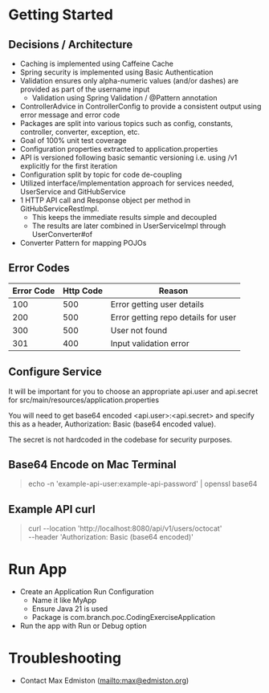 # Getting Started

## Decisions / Architecture

* Caching is implemented using Caffeine Cache
* Spring security is implemented using Basic Authentication
* Validation ensures only alpha-numeric values (and/or dashes) are provided as part of the username input
  * Validation using Spring Validation / @Pattern annotation
* ControllerAdvice in ControllerConfig to provide a consistent output using error message and error code
* Packages are split into various topics such as config, constants, controller, converter, exception, etc.
* Goal of 100% unit test coverage
* Configuration properties extracted to application.properties
* API is versioned following basic semantic versioning i.e. using /v1 explicitly for the first iteration
* Configuration split by topic for code de-coupling
* Utilized interface/implementation approach for services needed, UserService and GitHubService
* 1 HTTP API call and Response object per method in GitHubServiceRestImpl. 
  * This keeps the immediate results simple and decoupled
  * The results are later combined in UserServiceImpl through UserConverter#of
* Converter Pattern for mapping POJOs

## Error Codes
| Error Code | Http Code | Reason                              |
|------------|-----------|-------------------------------------|
| 100        | 500       | Error getting user details          |
| 200        | 500       | Error getting repo details for user |
| 300        | 500       | User not found                      |
| 301        | 400       | Input validation error              |

## Configure Service

It will be important for you to choose an appropriate api.user and api.secret for src/main/resources/application.properties

You will need to get base64 encoded <api.user>:<api.secret> and specify this as a header, 
Authorization: Basic (base64 encoded value).

The secret is not hardcoded in the codebase for security purposes.

## Base64 Encode on Mac Terminal

> echo -n 'example-api-user:example-api-password' | openssl base64

## Example API curl

> curl --location 'http://localhost:8080/api/v1/users/octocat' \
--header 'Authorization: Basic (base64 encoded)'

# Run App
* Create an Application Run Configuration
  * Name it like MyApp
  * Ensure Java 21 is used
  * Package is com.branch.poc.CodingExerciseApplication
* Run the app with Run or Debug option

# Troubleshooting
* Contact Max Edmiston (<mailto:max@edmiston.org>)
